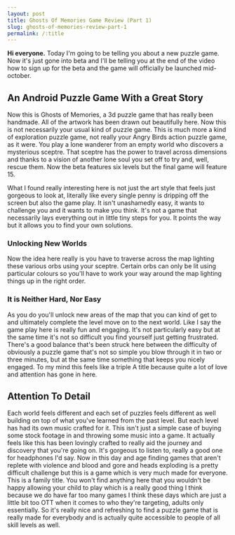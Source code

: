 ```yaml
---
layout: post
title: Ghosts Of Memories Game Review (Part 1)
slug: ghosts-of-memories-review-part-1
permalink: /:title
---
```


**Hi everyone.**
Today I'm going to be telling you about a new puzzle game. Now it's just gone into beta and I'll be telling you at the end of the video how to sign up for the beta and the game will officially be launched mid-october. 

## An Android Puzzle Game With a Great Story
Now this is Ghosts of Memories, a 3d puzzle game that has really been handmade. All of the artwork has been drawn out beautifully here. Now this is not necessarily your usual kind of puzzle game. This is much more a kind of exploration puzzle game, not really your Angry Birds action puzzle game, as it were. You play a lone wanderer from an empty world who discovers a mysterious sceptre. That sceptre has the power to travel across dimensions and thanks to a vision of another lone soul you set off to try and, well, rescue them. Now the beta features six levels but the final game will feature 15. 

What I found really interesting here is not just the art style that feels just gorgeous to look at, literally like every single penny is dripping off the screen but also the game play. It isn't unashamedly easy, it wants to challenge you and it wants to make you think. It's not a game that necessarily lays everything out in little tiny steps for you. It points the way but it allows you to find your own solutions. 

### Unlocking New Worlds
Now the idea here really is you have to traverse across the map lighting these various orbs using your sceptre. Certain orbs can only be lit using particular colours so you'll have to work your way around the map lighting things up in the right order. 

### It is Neither Hard, Nor Easy
As you do you'll unlock new areas of the map that you can kind of get to and ultimately complete the level move on to the next world. Like I say the game play here is really fun and engaging. It's not particularly easy but at the same time it's not so difficult you find yourself just getting frustrated. There's a good balance that's been struck here between the difficulty of obviously a puzzle game that's not so simple you blow through it in two or three minutes, but at the same time something that keeps you nicely engaged. To my mind this feels like a triple A title because quite a lot of love and attention has gone in here. 

## Attention To Detail
Each world feels different and each set of puzzles feels different as well building on top of what you've learned from the past level. But each level has had its own music crafted for it. This isn't just a simple case of buying some stock footage in and throwing some music into a game. It actually feels like this has been lovingly crafted to really aid the journey and discovery that you're going on. It's gorgeous to listen to, really a good one for headphones I'd say. Now in this day and age finding games that aren't replete with violence and blood and gore and heads exploding is a pretty difficult challenge but this is a game which is very much made for everyone. This is a family title. You won't find anything here that you wouldn't be happy allowing your child to play which is a really good thing I think because we do have far too many games I think these days which are just a little bit too OTT when it comes to who they're targeting, adults only essentially. So it's really nice and refreshing to find a puzzle game that is really made for everybody and is actually quite accessible to people of all skill levels as well.